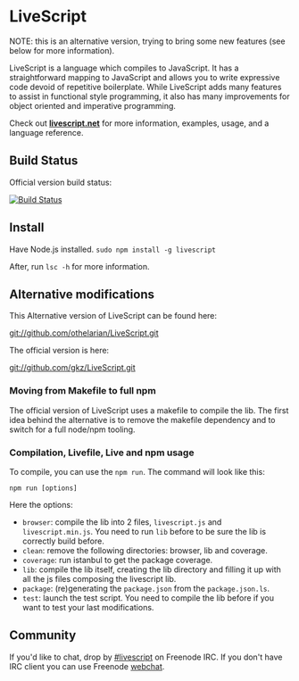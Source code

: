 # LiveScript

NOTE: this is an alternative version, trying to bring some new features (see below for more information).

LiveScript is a language which compiles to JavaScript. It has a straightforward mapping to JavaScript and allows you to write expressive code devoid of repetitive boilerplate. While LiveScript adds many features to assist in functional style programming, it also has many improvements for object oriented and imperative programming.

Check out **[livescript.net](http://livescript.net)** for more information, examples, usage, and a language reference.

## Build Status

Official version build status:

[![Build Status](https://travis-ci.org/gkz/LiveScript.svg?branch=master)](https://travis-ci.org/gkz/LiveScript)

## Install

Have Node.js installed. `sudo npm install -g livescript`

After, run `lsc -h` for more information.

## Alternative modifications

This Alternative version of LiveScript can be found here:

[git://github.com/othelarian/LiveScript.git](git://github.com/othelarian/LiveScript.git)

The official version is here:

[git://github.com/gkz/LiveScript.git](git://github.com/gkz/LiveScript.git)

### Moving from Makefile to full npm

The official version of LiveScript uses a makefile to compile the lib. The first idea behind the alternative is to remove the makefile dependency and to switch for a full node/npm tooling.

### Compilation, Livefile, Live and npm usage

To compile, you can use the `npm run`. The command will look like this:

`npm run [options]`

Here the options:

- `browser`: compile the lib into 2 files, `livescript.js` and `livescript.min.js`. You need to run `lib` before to be sure the lib is correctly build before.
- `clean`: remove the following directories: browser, lib and coverage.
- `coverage`: run istanbul to get the package coverage.
- `lib`: compile the lib itself, creating the lib directory and filling it up with all the js files composing the livescript lib.
- `package`: (re)generating the `package.json` from the `package.json.ls`.
- `test`: launch the test script. You need to compile the lib before if you want to test your last modifications.

## Community

If you'd like to chat, drop by [#livescript](irc://irc.freenode.net/livescript) on Freenode IRC.
If you don't have IRC client you can use Freenode [webchat](https://webchat.freenode.net/?channels=#livescript).
